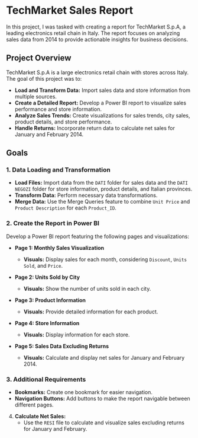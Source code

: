 # TechMarket Sales Report

In this project, I was tasked with creating a report for TechMarket S.p.A, a leading electronics retail chain in Italy. The report focuses on analyzing sales data from 2014 to provide actionable insights for business decisions. 

## Project Overview

TechMarket S.p.A is a large electronics retail chain with stores across Italy. The goal of this project was to:

- **Load and Transform Data:** Import sales data and store information from multiple sources.
- **Create a Detailed Report:** Develop a Power BI report to visualize sales performance and store information.
- **Analyze Sales Trends:** Create visualizations for sales trends, city sales, product details, and store performance.
- **Handle Returns:** Incorporate return data to calculate net sales for January and February 2014.

## Goals

### 1. Data Loading and Transformation

- **Load Files:** Import data from the `DATI` folder for sales data and the `DATI NEGOZI` folder for store information, product details, and Italian provinces.
- **Transform Data:** Perform necessary data transformations.
- **Merge Data:** Use the Merge Queries feature to combine `Unit Price` and `Product Description` for each `Product_ID`.

### 2. Create the Report in Power BI

Develop a Power BI report featuring the following pages and visualizations:

- **Page 1: Monthly Sales Visualization** 
  - **Visuals:** Display sales for each month, considering `Discount`, `Units Sold`, and `Price`.

- **Page 2: Units Sold by City** 
  - **Visuals:** Show the number of units sold in each city.

- **Page 3: Product Information** 
  - **Visuals:** Provide detailed information for each product.

- **Page 4: Store Information** 
  - **Visuals:** Display information for each store.

- **Page 5: Sales Data Excluding Returns** 
  - **Visuals:** Calculate and display net sales for January and February 2014.
 
### 3. Additional Requirements

- **Bookmarks:** Create one bookmark for easier navigation.
- **Navigation Buttons:** Add buttons to make the report navigable between different pages.

4. **Calculate Net Sales:**
   - Use the `RESI` file to calculate and visualize sales excluding returns for January and February.




